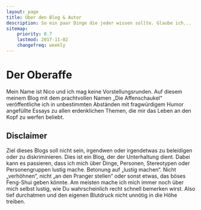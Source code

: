 ```yaml
---
layout: page
title: Über den Blog & Autor 
description: So ein paar Dinge die jeder wissen sollte. Glaube ich...
sitemap:
    priority: 0.7
    lastmod: 2017-11-02
    changefreq: weekly
---
```


# Der Oberaffe

Mein Name ist Nico und ich mag keine Vorstellungsrunden. 
Auf diesem meinem Blog mit dem prachtvollen Namen „Die Affenschaukel“ veröffentliche ich in unbestimmten Abständen mit fragwürdigem Humor angefüllte Essays zu allen erdenklichen Themen, die mir das Leben an den Kopf zu werfen beliebt.

## Disclaimer

Ziel dieses Blogs soll nicht sein, irgendwen oder irgendetwas zu beleidigen oder zu diskriminieren. Dies ist ein Blog, der der Unterhaltung dient. Dabei kann es passieren, dass ich mich über Dinge, Personen, Stereotypen oder Personengruppen lustig mache. Betonung auf „lustig machen“. Nicht „verhöhnen“, nicht „an den Pranger stellen“ oder sonst etwas, das böses Feng-Shui geben könnte. Am meisten mache ich mich immer noch über mich selbst lustig, wie Du wahrscheinlich recht schnell bemerken wirst. Also tief durchatmen und den eigenen Blutdruck nicht unnötig in die Höhe treiben.